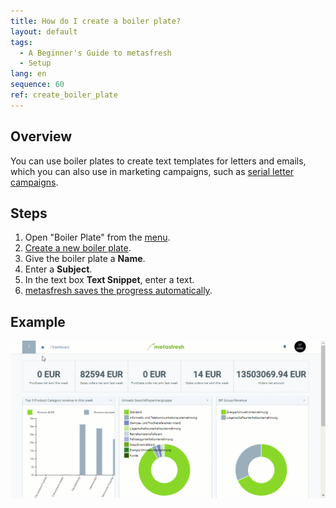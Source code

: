 ```yaml
---
title: How do I create a boiler plate?
layout: default
tags:
  - A Beginner's Guide to metasfresh
  - Setup
lang: en
sequence: 60
ref: create_boiler_plate
---
```


## Overview
You can use boiler plates to create text templates for letters and emails, which you can also use in marketing campaigns, such as [serial letter campaigns](Create_serial_letters).

## Steps
1. Open "Boiler Plate" from the [menu](Menu).
1. [Create a new boiler plate](New_Record_Window).
1. Give the boiler plate a **Name**.
1. Enter a **Subject**.
1. In the text box **Text Snippet**, enter a text.
1. [metasfresh saves the progress automatically](Saveindicator).

## Example
![](assets/Create_boiler_plate.gif)
